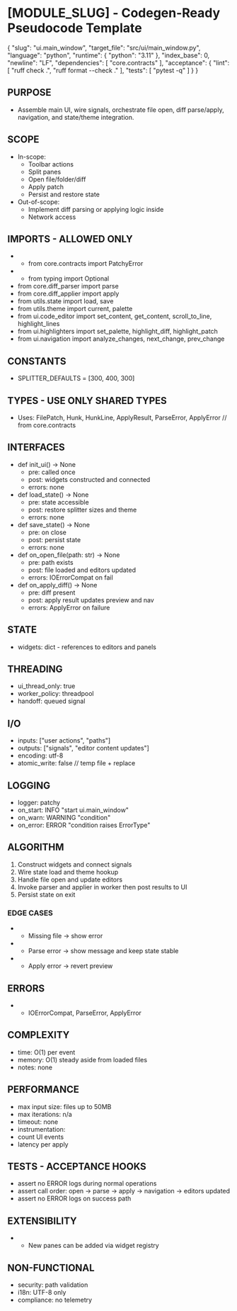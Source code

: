 # [MODULE_SLUG] - Codegen-Ready Pseudocode Template
<!--
Purpose: A generic, reusable pseudocode spec that is strict enough for LLM codegen and CI enforcement.
Usage: Copy this file, replace bracketed placeholders, and keep comments that help future readers or tools.
Style: Deterministic, implementation-neutral, minimal ambiguity. Prefer lists and JSON blocks over prose.
-->

<META json>
{
  "slug": "ui.main_window",
  "target_file": "src/ui/main_window.py",
  "language": "python",
  "runtime": {
    "python": "3.11"
  },
  "index_base": 0,
  "newline": "LF",
  "dependencies": [
    "core.contracts"
  ],
  "acceptance": {
    "lint": [
      "ruff check .",
      "ruff format --check ."
    ],
    "tests": [
      "pytest -q"
    ]
  }
}
</META>

## PURPOSE
- Assemble main UI, wire signals, orchestrate file open, diff parse/apply, navigation, and state/theme integration.

## SCOPE
- In-scope:
  - Toolbar actions
  - Split panes
  - Open file/folder/diff
  - Apply patch
  - Persist and restore state
- Out-of-scope:
  - Implement diff parsing or applying logic inside
  - Network access

## IMPORTS - ALLOWED ONLY
<!-- Keep this list tight to avoid unreviewed dependencies creeping in. -->
- - from core.contracts import PatchyError
- - from typing import Optional
- from core.diff_parser import parse
- from core.diff_applier import apply
- from utils.state import load, save
- from utils.theme import current, palette
- from ui.code_editor import set_content, get_content, scroll_to_line, highlight_lines
- from ui.highlighters import set_palette, highlight_diff, highlight_patch
- from ui.navigation import analyze_changes, next_change, prev_change

## CONSTANTS
- SPLITTER_DEFAULTS = [300, 400, 300]

## TYPES - USE ONLY SHARED TYPES
<!-- Reference canonical shared types. Do not redefine here. -->
- Uses: FilePatch, Hunk, HunkLine, ApplyResult, ParseError, ApplyError  // from core.contracts

## INTERFACES
- def init_ui() -> None
  - pre: called once
  - post: widgets constructed and connected
  - errors: none
- def load_state() -> None
  - pre: state accessible
  - post: restore splitter sizes and theme
  - errors: none
- def save_state() -> None
  - pre: on close
  - post: persist state
  - errors: none
- def on_open_file(path: str) -> None
  - pre: path exists
  - post: file loaded and editors updated
  - errors: IOErrorCompat on fail
- def on_apply_diff() -> None
  - pre: diff present
  - post: apply result updates preview and nav
  - errors: ApplyError on failure


## STATE
- widgets: dict - references to editors and panels

## THREADING
- ui_thread_only: true
- worker_policy: threadpool
- handoff: queued signal

## I/O
- inputs: ["user actions", "paths"]
- outputs: ["signals", "editor content updates"]
- encoding: utf-8
- atomic_write: false  // temp file + replace

## LOGGING
- logger: patchy
- on_start: INFO "start ui.main_window"
- on_warn: WARNING "condition"
- on_error: ERROR "condition raises ErrorType"

## ALGORITHM
1) Construct widgets and connect signals
2) Wire state load and theme hookup
3) Handle file open and update editors
4) Invoke parser and applier in worker then post results to UI
5) Persist state on exit

### EDGE CASES
- - Missing file → show error
- - Parse error → show message and keep state stable
- - Apply error → revert preview

## ERRORS
- - IOErrorCompat, ParseError, ApplyError

## COMPLEXITY
- time: O(1) per event
- memory: O(1) steady aside from loaded files
- notes: none

## PERFORMANCE
- max input size: files up to 50MB
- max iterations: n/a
- timeout: none
- instrumentation:
- count UI events
- latency per apply

## TESTS - ACCEPTANCE HOOKS
- assert no ERROR logs during normal operations
- assert call order: open -> parse -> apply -> navigation -> editors updated
- assert no ERROR logs on success path

## EXTENSIBILITY
- - New panes can be added via widget registry

## NON-FUNCTIONAL
- security: path validation
- i18n: UTF-8 only
- compliance: no telemetry